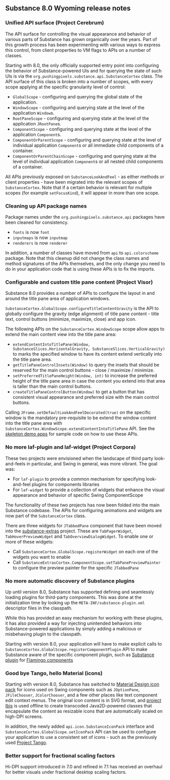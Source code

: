 ## Substance 8.0 Wyoming release notes

### Unified API surface (Project Cerebrum)

The API surface for controlling the visual appearance and behavior of various parts of Substance has grown organically over the years. Part of this growth process has been experimenting with various ways to express this control, from client properties to VM flags to APIs on a number of classes.

Starting with 8.0, the only officially supported entry point into configuring the behavior of Substance-powered UIs and for querying the state of such UIs is via the `org.pushingpixels.substance.api.SubstanceCortex` class. The API surface of this class is broken into a number of scopes, with every scope applying at the specific granularity level of control:

* `GlobalScope` - configuring and querying the global state of the application.
* `WindowScope` - configuring and querying state at the level of the application `Window`s.
* `RootPaneScope` - configuring and querying state at the level of the application `JRootPane`s.
* `ComponentScope` - configuring and querying state at the level of the application `Component`s.
* `ComponentOrParentScope` - configuring and querying state at the level of individual application `Component`s or all immediate child components of a container.
* `ComponentOrParentChainScope` - configuring and querying state at the level of individual application `Component`s or all nested child components of a container.

All APIs previously exposed on `SubstanceLookAndFeel` - as either methods or client properties - have been migrated into the relevant scopes of `SubstanceCortex`. Note that if a certain behavior is relevant for multiple scopes (for example `setFocusKind`), it will appear in more than one scope.

### Cleaning up API package names

Package names under the `org.pushingpixels.substance.api` packages have been cleaned for consistency.

* `fonts` is now `font`
* `inputmaps` is now `inputmap`
* `renderers` is now `renderer`

In addition, a number of classes have moved from `api` to `api.colorscheme` package. Note that this cleanup did not change the class names and method signatures of the APIs themselves, and the only change you need to do in your application code that is using these APIs is to fix the imports.

### Configurable and custom title pane content (Project Visor)

Substance 8.0 provides a number of APIs to configure the layout in and around the title pane area of application windows.

`SubstanceCortex.GlobalScope.configureTitleContentGravity` is the API to globally configure the gravity (edge alignment) of title pane content - title text, control buttons (minimize, maximize, close) and app icon.

The following APIs on the `SubstanceCortex.WindowScope` scope allow apps to extend the main content view into the title pane area:

* `extendContentIntoTitlePane(Window, SubstanceSlices.HorizontalGravity, SubstanceSlices.VerticalGravity)` to marks the specified window to have its content extend vertically into the title pane area.
* `getTitlePaneControlInsets(Window)` to query the insets that should be
reserved for the main control buttons - close / maximize / minimize.
* `setPreferredTitlePaneHeight(Window, int)` to increase the preferred height of the title pane area in case the content you extend into that area is taller than the main control buttons.
* `createTitlePaneControlButton(Window)` to get a button that has consistent visual appearance and preferred size with the main control buttons.

Calling `JFrame.setDefaultLookAndFeelDecorated(true)` on the specific window is the mandatory pre-requisite to be extend the window content into the title pane area with `SubstanceCortex.WindowScope.extendContentIntoTitlePane` API. See the [skeleton demo apps](https://github.com/kirill-grouchnikov/substance-samples/tree/master/src/org/pushingpixels/samples/substance) for sample code on how to use these APIs.

### No more laf-plugin and laf-widget (Project Corpora)

These two projects were envisioned when the landscape of third party look-and-feels in particular, and Swing in general, was more vibrant. The goal was:

* For `laf-plugin` to provide a common mechanism for specifying look-and-feel plugins for components libraries
* For `laf-widget` to provide a collection of widgets that enhance the visual appearance and behavior of specific Swing ComponentScope

The functionality of these two projects has now been folded into the main Substance codebase. The APIs for configuring animations and widgets are now part of the `SubstanceCortex` class.

There are three widgets for `JTabbedPane` component that have been moved into the [substance-extras](https://github.com/kirill-grouchnikov/substance-extras) project. These are `TabPagerWidget`, `TabHoverPreviewWidget` and `TabOverviewDialogWidget`. To enable one or more of these widgets:

* Call `SubstanceCortex.GlobalScope.registerWidget` on each one of the widgets you want to enable
* Call `SubstanceExtrasCortex.ComponentScope.setTabPanePreviewPainter` to configure the preview painter for the specific `JTabbedPane`

### No more automatic discovery of Substance plugins

Up until version 8.0, Substance has supported defining and seamlessly loading plugins for third-party components. This was done at the initialization time by looking up the `META-INF/substance-plugin.xml` descriptor files in the classpath.

While this has provided an easy mechanism for working with these plugins, it has also provided a way for injecting unintended behaviors into Substance-powered applications by simply adding a malicious or misbehaving plugin to the classpath.

Starting with version 8.0, your application will have to make explicit calls to `SubstanceCortex.GlobalScope.registerComponentPlugin` API to make Substance aware of the specific component plugin, such as [Substance plugin](https://github.com/kirill-grouchnikov/substance-flamingo) for [Flamingo components](https://github.com/kirill-grouchnikov/flamingo)

### Good bye Tango, hello Material (icons)

Starting with version 8.0, Substance has switched to [Material Design icon pack](https://material.io/icons/) for icons used on Swing components such as `JOptionPane`, `JFileChooser`, `JColorChooser`, and a few other places like text component edit context menus. The original icon content is in SVG format, and [project Ibis](https://github.com/kirill-grouchnikov/ibis) is used offline to create transcoded Java2D-powered classes that encapsulate the content as resizable icons that are automatically scaled on high-DPI screens.

In addition, the newly added `api.icon.SubstanceIconPack` interface and `SubstanceCortex.GlobalScope.setIconPack` API can be used to configure your application to use a consistent set of icons - such as the previously used [Project Tango](https://commons.wikimedia.org/wiki/Tango_icons).

### Better support for fractional scaling factors

Hi-DPI support introduced in 7.0 and refined in 7.1 has received an overhaul for better visuals under fractional desktop scaling factors.
